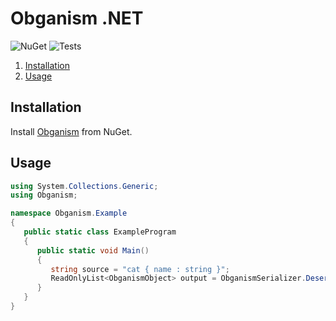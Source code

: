 Obganism .NET
====

![NuGet](https://img.shields.io/nuget/v/Obganism?label=NuGet&logo=nuget)
![Tests](https://github.com/Odepax/obganism-dotnet/workflows/tests/badge.svg)

1. [Installation](#installation)
2. [Usage](#usage)

Installation
----

Install [Obganism](https://www.nuget.org/packages/Obganism/) from NuGet.

Usage
----

```cs
using System.Collections.Generic;
using Obganism;

namespace Obganism.Example
{
   public static class ExampleProgram
   {
      public static void Main()
      {
         string source = "cat { name : string }";
         ReadOnlyList<ObganismObject> output = ObganismSerializer.Deserialize(source);
      }
   }
}
```
